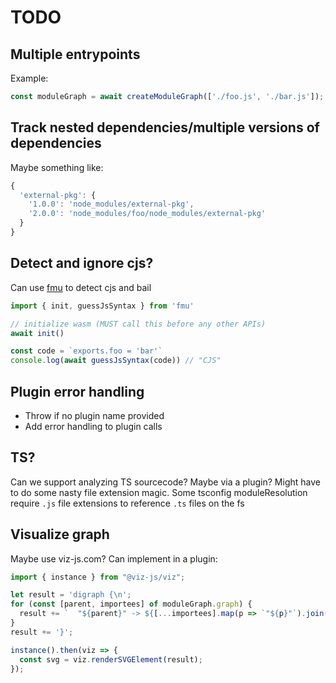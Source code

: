 # TODO

## Multiple entrypoints

Example:

```js
const moduleGraph = await createModuleGraph(['./foo.js', './bar.js']);
```

## Track nested dependencies/multiple versions of dependencies

Maybe something like:

```js
{ 
  'external-pkg': { 
    '1.0.0': 'node_modules/external-pkg', 
    '2.0.0': 'node_modules/foo/node_modules/external-pkg'
  } 
}
```

## Detect and ignore cjs?

Can use [fmu](https://github.com/bluwy/fmu) to detect cjs and bail

```js
import { init, guessJsSyntax } from 'fmu'

// initialize wasm (MUST call this before any other APIs)
await init()

const code = `exports.foo = 'bar'`
console.log(await guessJsSyntax(code)) // "CJS"
```

## Plugin error handling

- Throw if no plugin name provided
- Add error handling to plugin calls

## TS?

Can we support analyzing TS sourcecode? Maybe via a plugin?
Might have to do some nasty file extension magic.
Some tsconfig moduleResolution require `.js` file extensions to reference `.ts` files on the fs

## Visualize graph

Maybe use viz-js.com? Can implement in a plugin:

```js
import { instance } from "@viz-js/viz";

let result = 'digraph {\n';
for (const [parent, importees] of moduleGraph.graph) {
  result += `  "${parent}" -> ${[...importees].map(p => `"${p}"`).join(',')}\n`;
}
result += '}';

instance().then(viz => {
  const svg = viz.renderSVGElement(result);
});
```